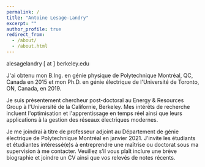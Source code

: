 ```yaml
---
permalink: /
title: "Antoine Lesage-Landry"
excerpt: ""
author_profile: true
redirect_from: 
  - /about/
  - /about.html
---
```

alesagelandry [ at ] berkeley.edu


J'ai obtenu mon B.Ing. en génie physique de Polytechnique Montréal, QC, Canada en 2015 et mon Ph.D. en génie électrique de l'Université de Toronto, ON, Canada, en 2019. 

Je suis présentement chercheur post-doctoral au Energy & Resources Group à l'Université de la Californie, Berkeley. Mes intérêts de recherche incluent l'optimisation et l'apprentissage en temps réel ainsi que leurs applications à la gestion des réseaux électriques modernes.

Je me joindrai à titre de professeur adjoint au Département de génie électrique de Polytechnique Montréal en janvier 2021. J’invite les étudiants et étudiantes intéressé(e)s à entreprendre une maîtrise ou doctorat sous ma supervision à me contacter. Veuillez s’il vous plaît inclure une brève biographie et joindre un CV ainsi que vos relevés de notes récents.
